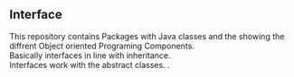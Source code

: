 ## Interface
This repository contains
Packages with Java classes and the showing the diffrent Object oriented Programing Components.<br />
Basically interfaces in line with inheritance. <br />
Interfaces work with the abstract classes. . 
